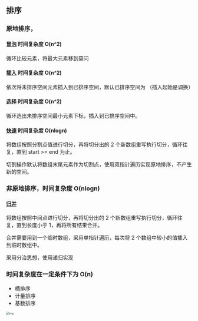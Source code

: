 ## 排序

### 原地排序，

#### [冒泡](./冒泡) 时间复杂度 O(n^2)

循环比较元素，将最大元素移到莫问

#### [插入](./插入) 时间复杂度 O(n^2)

依次将未排序空间元素插入到已排序空间，默认已排序空间为 （插入起始是调换）

#### [选择](./选择) 时间复杂度 O(n^2)

循环选出未排序空间最小元素下标，插入到已排序空间中。

#### [快速](./快速) 时间复杂度 O(nlogn)

将数组按照分割点值进行切分，再将切分出的 2 个新数组重写执行切分，循环往复，直到 start >= end 为止。

切割操作默认将数组末尾元素作为切割点，使用双指针遍历实现原地排序，不产生新的空间。

### 非原地排序，时间复杂度 O(nlogn)

#### [归并](./归并)

将数组按照中间点进行切分，再将切分出的 2 个新数组重写执行切分，循环往复，直到长度小于 1，再将所有结果合并。

合并需要用到一个临时数组，采用单指针遍历，每次将 2 个数组中较小的值插入到临时数组中。

采用分治思想，使用递归实现

### 时间复杂度在一定条件下为 O(n)

- 桶排序
- 计量排序
- 基数排序

<img src="https://static001.geekbang.org/resource/image/aa/05/aa03ae570dace416127c9ccf9db8ac05.jpg" alt="img" style="zoom:50%;" />
